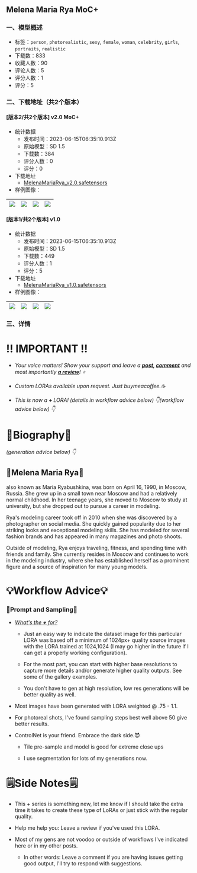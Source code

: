 ## Melena Maria Rya MoC+
### 一、模型概述

- 标签：`person`, `photorealistic`, `sexy`, `female`, `woman`, `celebrity`, `girls`, `portraits`, `realistic`
- 下载数：833
- 收藏人数：90
- 评论人数：5
- 评分人数：1
- 评分：5

### 二、下载地址（共2个版本）

#### [版本2/共2个版本] v2.0 MoC+

- 统计数据
  - 发布时间：2023-06-15T06:35:10.913Z
  - 原始模型：SD 1.5
  - 下载数：384
  - 评分人数：0
  - 评分：0
- 下载地址
  - [MelenaMariaRya_v2.0.safetensors](https://civitai.com/api/download/models/79045)
- 样例图像：

| <img src="https://image.civitai.com/xG1nkqKTMzGDvpLrqFT7WA/dc75f1e2-1391-4614-91eb-2a2586b43481/width=450/886811.jpeg" /> | <img src="https://image.civitai.com/xG1nkqKTMzGDvpLrqFT7WA/53fba1f1-9bd3-461e-9d82-87f7fec9ce8a/width=450/918685.jpeg" /> | <img src="https://image.civitai.com/xG1nkqKTMzGDvpLrqFT7WA/01303740-1408-4764-9784-73264051a774/width=450/887010.jpeg" /> | <img src="https://image.civitai.com/xG1nkqKTMzGDvpLrqFT7WA/e7c557ba-f01e-4cb8-8f59-4fe290d5804c/width=450/886540.jpeg" /> |
| ---- | ---- | ---- | ---- |

#### [版本1/共2个版本] v1.0

- 统计数据
  - 发布时间：2023-06-15T06:35:10.913Z
  - 原始模型：SD 1.5
  - 下载数：449
  - 评分人数：1
  - 评分：5
- 下载地址
  - [MelenaMariaRya_v1.0.safetensors](https://civitai.com/api/download/models/70593)
- 样例图像：

| <img src="https://image.civitai.com/xG1nkqKTMzGDvpLrqFT7WA/2638328b-2ce5-405b-8742-cf65a26af26b/width=450/855928.jpeg" /> | <img src="https://image.civitai.com/xG1nkqKTMzGDvpLrqFT7WA/f7f8c703-2c46-47c2-8bba-3761412ed4fc/width=450/788737.jpeg" /> | <img src="https://image.civitai.com/xG1nkqKTMzGDvpLrqFT7WA/1a6e231d-11ca-4850-8ab6-f94bf356ac8f/width=450/788343.jpeg" /> | <img src="https://image.civitai.com/xG1nkqKTMzGDvpLrqFT7WA/028c6fac-7686-468b-9871-09ed98bad09b/width=450/788917.jpeg" /> |
| ---- | ---- | ---- | ---- |


### 三、详情
<h1>‼ IMPORTANT ‼</h1><ul><li><p><em>Your voice matters! Show your support and leave a </em><strong><em><u>post</u>, <u>comment</u></em></strong><em> and most importantly </em><strong><em><u>a review</u></em></strong><em>! ⭐</em></p></li><li><p><em>Custom LORAs available upon request. Just buymeacoffee.☕</em></p></li><li><p><em>This is now a </em><strong><em>+ </em></strong><em>LORA! (details in workflow advice below) 👇(workflow advice below) 👇</em></p></li></ul><h1>📝Biography📝</h1><p><em>(generation advice below) 👇</em></p><h2>🌟Melena Maria Rya🌟</h2><p>also known as Maria Ryabushkina, was born on April 16, 1990, in Moscow, Russia. She grew up in a small town near Moscow and had a relatively normal childhood. In her teenage years, she moved to Moscow to study at university, but she dropped out to pursue a career in modeling.</p><p>Rya's modeling career took off in 2010 when she was discovered by a photographer on social media. She quickly gained popularity due to her striking looks and exceptional modeling skills. She has modeled for several fashion brands and has appeared in many magazines and photo shoots.</p><p>Outside of modeling, Rya enjoys traveling, fitness, and spending time with friends and family. She currently resides in Moscow and continues to work in the modeling industry, where she has established herself as a prominent figure and a source of inspiration for many young models.</p><h1>💡Workflow Advice💡</h1><h3>🔧Prompt and Sampling🔧</h3><ul><li><p><em><u>What's the </u></em><strong><em><u>+</u></em></strong><em><u> for?</u></em></p><ul><li><p>Just an easy way to indicate the dataset image for this particular LORA was based off a minimum of 1024px+ quality source images with the LORA trained at 1024,1024 (I may go higher in the future if I can get a properly working configuration).</p></li><li><p>For the most part, you can start with higher base resolutions to capture more details and/or generate higher quality outputs. See some of the gallery examples.</p></li><li><p>You don't have to gen at high resolution, low res generations will be better quality as well.</p></li></ul></li></ul><ul><li><p>Most images have been generated with LORA weighted @ .75 - 1.1.</p></li><li><p>For photoreal shots, I've found sampling steps best well above 50 give better results.</p></li><li><p>ControlNet is your friend. Embrace the dark side.😈</p><ul><li><p>Tile pre-sample and model is good for extreme close ups</p></li><li><p>I use segmentation for lots of my generations now.</p></li></ul></li></ul><p></p><h1>🗒️Side Notes🗒️</h1><ul><li><p>This + series is something new, let me know if I should take the extra time it takes to create these type of LoRAs or just stick with the regular quality.</p></li><li><p>Help me help you: Leave a review if you've used this LORA.</p></li><li><p>Most of my gens are not voodoo or outside of workflows I've indicated here or in my other posts.</p><ul><li><p>In other words: Leave a comment if you are having issues getting good output, I'll try to respond with suggestions.</p></li></ul></li></ul>